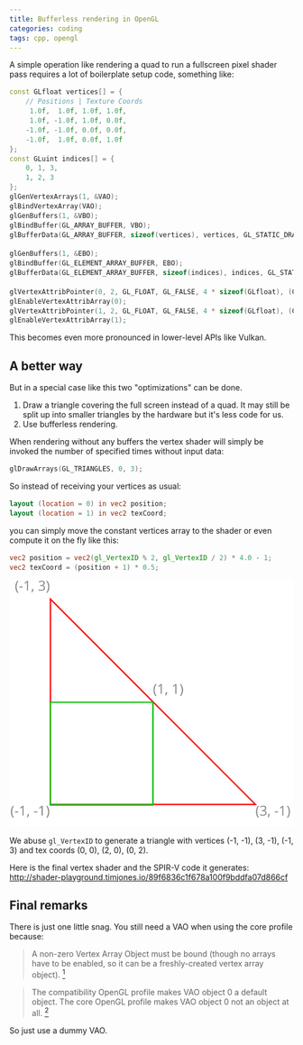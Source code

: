 ```yaml
---
title: Bufferless rendering in OpenGL
categories: coding
tags: cpp, opengl
---
```


A simple operation like rendering a quad to run a fullscreen pixel shader pass requires a lot of boilerplate setup code, something like:

```cpp
const GLfloat vertices[] = {
	// Positions | Texture Coords
	 1.0f,  1.0f, 1.0f, 1.0f,
	 1.0f, -1.0f, 1.0f, 0.0f,
	-1.0f, -1.0f, 0.0f, 0.0f,
	-1.0f,  1.0f, 0.0f, 1.0f
};
const GLuint indices[] = {
	0, 1, 3,
	1, 2, 3
};
glGenVertexArrays(1, &VAO);
glBindVertexArray(VAO);
glGenBuffers(1, &VBO);
glBindBuffer(GL_ARRAY_BUFFER, VBO);
glBufferData(GL_ARRAY_BUFFER, sizeof(vertices), vertices, GL_STATIC_DRAW);

glGenBuffers(1, &EBO);
glBindBuffer(GL_ELEMENT_ARRAY_BUFFER, EBO);
glBufferData(GL_ELEMENT_ARRAY_BUFFER, sizeof(indices), indices, GL_STATIC_DRAW);

glVertexAttribPointer(0, 2, GL_FLOAT, GL_FALSE, 4 * sizeof(GLfloat), (GLvoid*)0);
glEnableVertexAttribArray(0);
glVertexAttribPointer(1, 2, GL_FLOAT, GL_FALSE, 4 * sizeof(GLfloat), (GLvoid*)(2 * sizeof(GLfloat)));
glEnableVertexAttribArray(1);
```

This becomes even more pronounced in lower-level APIs like Vulkan.

## A better way

But in a special case like this two "optimizations" can be done.

1. Draw a triangle covering the full screen instead of a quad. It may still be split up into smaller triangles by the hardware but it's less code for us.
2. Use bufferless rendering.

When rendering without any buffers the vertex shader will simply be invoked the number of specified times without input data:
```cpp
glDrawArrays(GL_TRIANGLES, 0, 3);
```

So instead of receiving your vertices as usual:
```glsl
layout (location = 0) in vec2 position;
layout (location = 1) in vec2 texCoord;
```
you can simply move the constant vertices array to the shader or even compute it on the fly like this:
```glsl
vec2 position = vec2(gl_VertexID % 2, gl_VertexID / 2) * 4.0 - 1;
vec2 texCoord = (position + 1) * 0.5;
```

![fullscreen triangle illustration](/assets/fullscreentriangle.svg)

We abuse `gl_VertexID` to generate a triangle with vertices (-1, -1), (3, -1), (-1, 3) and tex coords (0, 0), (2, 0), (0, 2).

Here is the final vertex shader and the SPIR-V code it generates: <http://shader-playground.timjones.io/89f6836c1f678a100f9bddfa07d866cf>

## Final remarks

There is just one little snag. You still need a VAO when using the core profile because:

> A non-zero Vertex Array Object must be bound (though no arrays have to be enabled, so it can be a freshly-created vertex array object).
[<sup>1</sup>](https://www.khronos.org/opengl/wiki/Vertex_Rendering#Prerequisites)

> The compatibility OpenGL profile makes VAO object 0 a default object. The core OpenGL profile makes VAO object 0 not an object at all.
[<sup>2</sup>](https://www.khronos.org/opengl/wiki/Vertex_Specification#Vertex_Array_Object)

So just use a dummy VAO.